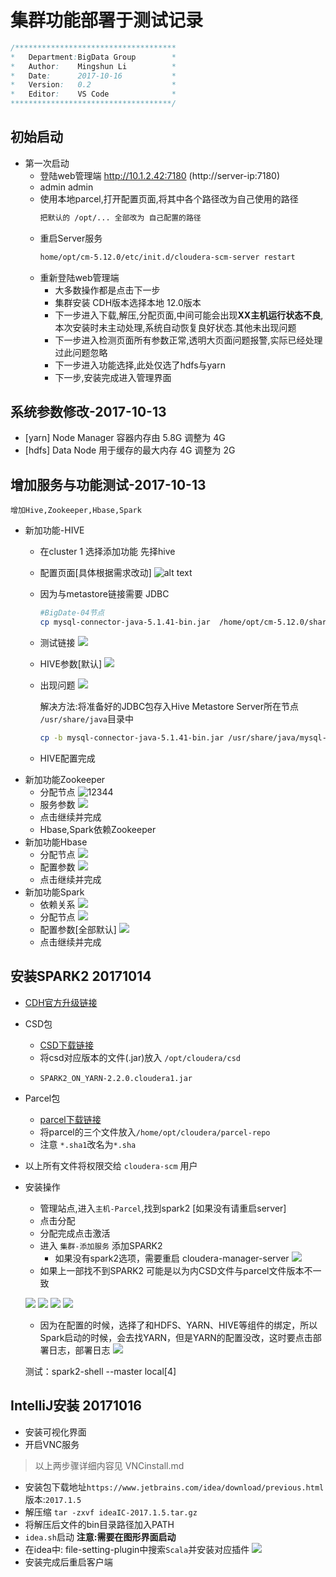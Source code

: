 # 集群功能部署于测试记录

```java
/************************************
*   Department:BigData Group        *
*   Author:    Mingshun Li          *
*   Date:      2017-10-16           *
*   Version:   0.2                  *
*   Editor:    VS Code              *
************************************/
```

## 初始启动

- 第一次启动
  - 登陆web管理端 http://10.1.2.42:7180 (http://server-ip:7180)
  - admin admin
  - 使用本地parcel,打开配置页面,将其中各个路径改为自己使用的路径
    ```bash
    把默认的 /opt/... 全部改为 自己配置的路径
    ```
  - 重启Server服务
    ```bash
    home/opt/cm-5.12.0/etc/init.d/cloudera-scm-server restart
    ```
  - 重新登陆web管理端
    - 大多数操作都是点击下一步
    - 集群安装 CDH版本选择本地 12.0版本
    - 下一步进入下载,解压,分配页面,中间可能会出现**XX主机运行状态不良**,本次安装时未主动处理,系统自动恢复良好状态.其他未出现问题
    - 下一步进入检测页面所有参数正常,透明大页面问题报警,实际已经处理过此问题忽略
    - 下一步进入功能选择,此处仅选了hdfs与yarn
    - 下一步,安装完成进入管理界面

## 系统参数修改-2017-10-13

- [yarn] Node Manager 容器内存由 5.8G 调整为 4G
- [hdfs] Data Node 用于缓存的最大内存 4G 调整为 2G

## 增加服务与功能测试-2017-10-13

    增加Hive,Zookeeper,Hbase,Spark

- 新加功能-HIVE
  - 在cluster 1 选择添加功能 先择hive
  - 配置页面[具体根据需求改动]
    ![alt text](./resource/hive01.png "Title")
  - 因为与metastore链接需要 JDBC
    ```bash
    #BigDate-04节点
    cp mysql-connector-java-5.1.41-bin.jar  /home/opt/cm-5.12.0/share/cmf/lib/
    ```
  - 测试链接
    ![](./resource/hive03.png)
  - HIVE参数[默认]
    ![](./resource/hive04.png)
  - 出现问题
    ![](./resource/hive05.png)

    解决方法:将准备好的JDBC包存入Hive Metastore Server所在节点 ```/usr/share/java```目录中
    ```bash
    cp -b mysql-connector-java-5.1.41-bin.jar /usr/share/java/mysql-connector-java.jar
    ```
  - HIVE配置完成
- 新加功能Zookeeper
  - 分配节点
    ![12344](./resource/zoo01.png "Zookeeper")
  - 服务参数
    ![](./resource/zoo02.png)
  - 点击继续并完成
  - Hbase,Spark依赖Zookeeper
- 新加功能Hbase
  - 分配节点
    ![](./resource/hbase01.png)
  - 配置参数
    ![](./resource/hbase02.png)
  - 点击继续并完成
- 新加功能Spark
  - 依赖关系
    ![](./resource/spa01.png)
  - 分配节点
    ![](./resource/spa02.png)
  - 配置参数[全部默认]
    ![](./resource/spa03.png)
  - 点击继续并完成

## 安装SPARK2 20171014

- [CDH官方升级链接](https://www.cloudera.com/documentation/spark2/latest/topics/spark2_installing.html)
- CSD包
  - [CSD下载链接](http://archive.cloudera.com/spark2/csd/)
  - 将csd对应版本的文件(.jar)放入 `/opt/cloudera/csd`
  - 	SPARK2_ON_YARN-2.2.0.cloudera1.jar
- Parcel包
  - [parcel下载链接](http://archive.cloudera.com/spark2/parcels/2.2.0.cloudera1/)
  - 将parcel的三个文件放入`/home/opt/cloudera/parcel-repo`
  - 注意 `*.sha1`改名为`*.sha`
- 以上所有文件将权限交给 `cloudera-scm` 用户
- 安装操作
  - 管理站点,进入`主机-Parcel`,找到spark2 [如果没有请重启server]
  - 点击分配
  - 分配完成点击激活
  - 进入 `集群-添加服务` 添加SPARK2
    - 如果没有spark2选项，需要重启 cloudera-manager-server
    ![](./resource/spark2_result.jpg)
  - 如果上一部找不到SPARK2 可能是以为内CSD文件与parcel文件版本不一致

  ![](./resource/spark2_add.jpg)
  ![](./resource/spark2_add2.jpg)
  ![](./resource/spark2_add3.jpg)
  ![](./resource/spark2_add4.jpg)
  - 因为在配置的时候，选择了和HDFS、YARN、HIVE等组件的绑定，所以Spark启动的时候，会去找YARN，但是YARN的配置没改，这时要点击部署日志，部署日志
  ![](./resource/spark2_add5.jpg)
  
  测试：spark2-shell --master local[4]

## IntelliJ安装 20171016

- 安装可视化界面
- 开启VNC服务
> 以上两步骤详细内容见 VNCinstall.md
- 安装包下载地址`https://www.jetbrains.com/idea/download/previous.html` 版本:`2017.1.5`
- 解压缩 `tar -zxvf ideaIC-2017.1.5.tar.gz`
- 将解压后文件的bin目录路径加入PATH
- `idea.sh`启动 **注意:需要在图形界面启动**
- 在idea中: file-setting-plugin中搜索`Scala`并安装对应插件
    ![](./resource/idea01.png)
- 安装完成后重启客户端
